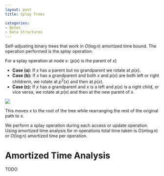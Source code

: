 ```yaml
---
layout: post
title: Splay Trees

categories:
- Notes
- Data Structures
---
```

Self-adjusting binary trees that work in $O(\log n)$ amortized time bound. The operation performed is the _splay_ operation. 

For a splay operation at node x: ($p(x)$ is the parent of $x$)

- **Case (a):** If $x$ has a parent but no grandparent we rotate at $p(x)$.
- **Case (b):** If $x$ has a grandparent and both $x$ and $p(x)$ are both left or right childrenn, we rotate at $p^2(x)$ and then at $p(x)$.
- **Case (c):** If $x$ has a grandparent and $x$ is a left and $p(x)$ is a right child, or vice versa, we rotate at $p(x)$ and then at the new parent of $x$.

![]({{site.url}}/images/splaytree1.png)

This moves $x$ to the root of the tree while rearranging the rest of the original path to $x$.

We perform a splay operation during each access or update operation. Using amortized time analysis for $m$ operations total time taken is $O(m\log n)$ or $O(\log n)$ amortized time per operation.

# Amortized Time Analysis

TODO